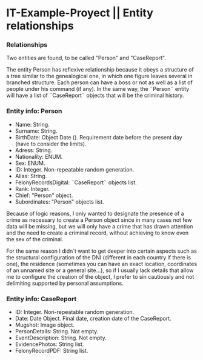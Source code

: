 ﻿# IT-Example-Proyect || Entity relationships


### **Relationships**

Two entities are found, to be called "Person" and "CaseReport".

The entity Person has reflexive relationship because it obeys a structure
of a tree similar to the genealogical one, in which one figure leaves several in branched structure.
Each person can have a boss or not as well as a list of people under his command (if any).
In the same way, the ¨Person¨ entity will have a list of ¨CaseReport¨ objects that will be the criminal history.


### **Entity info: Person**

- Name: String.
- Surname: String.
- BirthDate: Object Date (). Requirement date before the present day (have to consider the limits).
- Adress: String.  
- Nationality: ENUM.
- Sex: ENUM.
- ID: Integer. Non-repeatable random generation.
- Alias: String.
- FelonyRecordsDigital: ¨CaseReport¨ objects list.
- Rank: Integer.
- Chief: "Person" object.
- Subordinates: "Person" objects list.

Because of logic reasons, I only wanted to designate the presence of a crime as necessary to create a Person object since in many cases not few data will be missing, but we will only have a crime that has drawn attention and the need to create a criminal record, without achieving to know even the sex of the criminal.

For the same reason I didn´t want to get deeper into certain aspects such as the structural configuration of the DNI (different in each country if there is one), the residence (sometimes you can have an exact location, coordinates of an unnamed site or a general site...), so if I usually lack details that allow me to configure the creation of the object, I prefer to sin cautiously and not delimiting supported by personal assumptions.


### **Entity info: CaseReport**

- ID: Integer. Non-repeatable random generation.
- Date: Date Object. Final date, creation date of the CaseReport.
- Mugshot: Image object.
- PersonDetails: String. Not empty.  
- EventDescription: String. Not empty.
- EvidencePhotos: String list.
- FelonyRecordPDF: String list.

